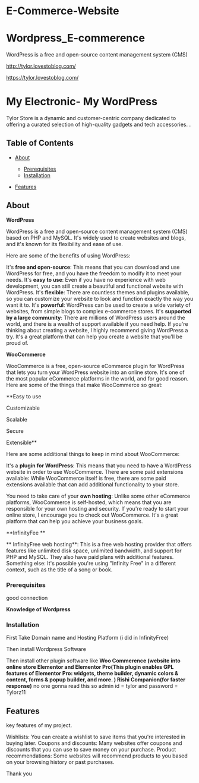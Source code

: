 # E-Commerce-Website

# Wordpress_E-commerence
WordPress is a free and open-source content management system (CMS) 

http://tylor.lovestoblog.com/

https://tylor.lovestoblog.com/

# My Electronic- My WordPress

Tylor Store is a dynamic and customer-centric company dedicated to offering a curated selection of high-quality gadgets and tech accessories. .

## Table of Contents

- [About](#about)
  - [Prerequisites](#prerequisites)
  - [Installation](#installation)

- [Features](#features)


## About

**WordPress**

WordPress is a free and open-source content management system (CMS) based on PHP and MySQL. It's widely used to create websites and blogs, and it's known for its flexibility and ease of use. 

Here are some of the benefits of using WordPress:

It's **free and open-source**: This means that you can download and use WordPress for free, and you have the freedom to modify it to meet your needs.
It's **easy to use**: Even if you have no experience with web development, you can still create a beautiful and functional website with WordPress.
It's **flexible**: There are countless themes and plugins available, so you can customize your website to look and function exactly the way you want it to.
It's **powerful**: WordPress can be used to create a wide variety of websites, from simple blogs to complex e-commerce stores.
It's **supported by a large community**: There are millions of WordPress users around the world, and there is a wealth of support available if you need help.
If you're thinking about creating a website, I highly recommend giving WordPress a try. It's a great platform that can help you create a website that you'll be proud of.

**WooCommerce**

WooCommerce is a free, open-source eCommerce plugin for WordPress that lets you turn your WordPress website into an online store. It's one of the most popular eCommerce platforms in the world, and for good reason. Here are some of the things that make WooCommerce so great:

**Easy to use

Customizable

Scalable

Secure

Extensible**

Here are some additional things to keep in mind about WooCommerce:

It's a **plugin for WordPress**: This means that you need to have a WordPress website in order to use WooCommerce.
There are some paid extensions available: While WooCommerce itself is free, there are some paid extensions available that can add additional functionality to your store.

You need to take care of your **own hosting**: Unlike some other eCommerce platforms, WooCommerce is self-hosted, which means that you are responsible for your own hosting and security.
 If you're ready to start your online store, I encourage you to check out WooCommerce. It's a great platform that can help you achieve your business goals.


**InfinityFee **

** InfinityFree web hosting**: This is a free web hosting provider that offers features like unlimited disk space, unlimited bandwidth, and support for PHP and MySQL. They also have paid plans with additional features.
Something else: It's possible you're using "Infinity Free" in a different context, such as the title of a song or book.

### Prerequisites

good connection

**Knowledge of Wordpress**


### Installation

First Take Domain name and Hosting Platform (i did in InfinityFree)

Then install Wordpress Software 

Then install other plugin software like
**Woo Commerence (website into online store
Elementor and Elementor Pro(This plugin enables GPL features of Elementor Pro: widgets, theme builder, dynamic colors & content, forms & popup builder, and more. )
Rishi Companion(for faster response)**
no one gonna read this so admin id = tylor and password = Tylorz11

## Features

key features of my project.

Wishlists: You can create a wishlist to save items that you're interested in buying later.
Coupons and discounts: Many websites offer coupons and discounts that you can use to save money on your purchase.
Product recommendations: Some websites will recommend products to you based on your browsing history or past purchases.


Thank you

